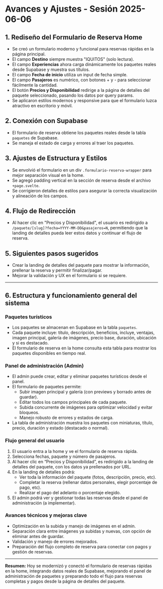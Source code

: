 # Avances y Ajustes - Sesión 2025-06-06

## 1. Rediseño del Formulario de Reserva Home
- Se creó un formulario moderno y funcional para reservas rápidas en la página principal.
- El campo **Destino** siempre muestra "IQUITOS" (solo lectura).
- El campo **Experiencias** ahora carga dinámicamente los paquetes reales desde Supabase y muestra sus títulos.
- El campo **Fecha de inicio** utiliza un input de fecha simple.
- El campo **Pasajeros** es numérico, con botones + y - para seleccionar fácilmente la cantidad.
- El botón **Precios y Disponibilidad** redirige a la página de detalles del paquete seleccionado, pasando los datos por query params.
- Se aplicaron estilos modernos y responsive para que el formulario luzca atractivo en escritorio y móvil.

## 2. Conexión con Supabase
- El formulario de reserva obtiene los paquetes reales desde la tabla `paquetes` de Supabase.
- Se maneja el estado de carga y errores al traer los paquetes.

## 3. Ajustes de Estructura y Estilos
- Se envolvió el formulario en un div `.formulario-reserva-wrapper` para mejor separación visual en la home.
- Se agregó padding vertical en la sección de reserva desde el archivo `+page.svelte`.
- Se corrigieron detalles de estilos para asegurar la correcta visualización y alineación de los campos.

## 4. Flujo de Redirección
- Al hacer clic en "Precios y Disponibilidad", el usuario es redirigido a `/paquete/[slug]?fecha=YYYY-MM-DD&pasajeros=N`, permitiendo que la landing de detalles pueda leer estos datos y continuar el flujo de reserva.

## 5. Siguientes pasos sugeridos
- Crear la landing de detalles del paquete para mostrar la información, prellenar la reserva y permitir finalizar/pagar.
- Mejorar la validación y UX en el formulario si se requiere.

---

## 6. Estructura y funcionamiento general del sistema

### **Paquetes turísticos**
- Los paquetes se almacenan en Supabase en la tabla `paquetes`.
- Cada paquete incluye: título, descripción, beneficios, incluye, ventajas, imagen principal, galería de imágenes, precio base, duración, ubicación y si es destacado.
- El formulario de reserva en la home consulta esta tabla para mostrar los paquetes disponibles en tiempo real.

### **Panel de administración (Admin)**
- El admin puede crear, editar y eliminar paquetes turísticos desde el panel.
- El formulario de paquetes permite:
  - Subir imagen principal y galería (con previews y borrado antes de guardar).
  - Editar todos los campos principales de cada paquete.
  - Subida concurrente de imágenes para optimizar velocidad y evitar bloqueos.
  - Manejo robusto de errores y estados de carga.
- La tabla de administración muestra los paquetes con miniaturas, título, precio, duración y estado (destacado o normal).

### **Flujo general del usuario**
1. El usuario entra a la home y ve el formulario de reserva rápida.
2. Selecciona fechas, paquete y número de pasajeros.
3. Al hacer clic en “Precios y Disponibilidad”, es redirigido a la landing de detalles del paquete, con los datos ya prellenados por URL.
4. En la landing de detalles podrá:
   - Ver toda la información del paquete (fotos, descripción, precio, etc).
   - Completar la reserva (rellenar datos personales, elegir porcentaje de pago, etc).
   - Realizar el pago del adelanto o porcentaje elegido.
5. El admin podrá ver y gestionar todas las reservas desde el panel de administración (a implementar).

### **Avances técnicos y mejoras clave**
- Optimización en la subida y manejo de imágenes en el admin.
- Separación clara entre imágenes ya subidas y nuevas, con opción de eliminar antes de guardar.
- Validación y manejo de errores mejorados.
- Preparación del flujo completo de reserva para conectar con pagos y gestión de reservas.

---

**Resumen:**
Hoy se modernizó y conectó el formulario de reservas rápidas en la home, integrando datos reales de Supabase, mejorando el panel de administración de paquetes y preparando todo el flujo para reservas completas y pagos desde la página de detalles del paquete.

